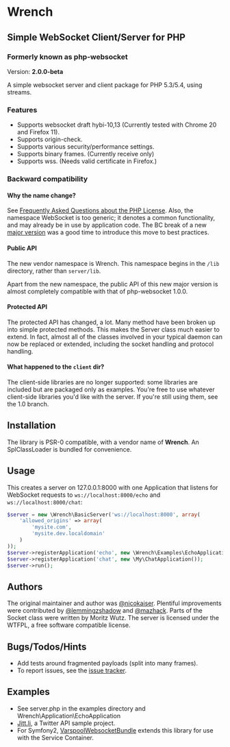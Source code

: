 <!-- vim: set tw=79 sw=4 ts=4 et ft=markdown : -->
# Wrench
## Simple WebSocket Client/Server for PHP
### Formerly known as php-websocket

Version: **2.0.0-beta**

A simple websocket server and client package for PHP 5.3/5.4, using
streams.

### Features

- Supports websocket draft hybi-10,13 (Currently tested with Chrome 20 and
  Firefox 11).
- Supports origin-check.
- Supports various security/performance settings.
- Supports binary frames. (Currently receive only)
- Supports wss. (Needs valid certificate in Firefox.)

### Backward compatibility

#### Why the name change?

See [Frequently Asked Questions about the PHP License](http://php.net/license/index.php#fac-lic).
Also, the namespace WebSocket is too generic; it denotes a common functionality,
and may already be in use by application code. The BC break of a new
[major version](http://semver.org/) was a good time to introduce this move
to best practices.

#### Public API

The new vendor namespace is Wrench. This namespace begins in the `/lib`
directory, rather than `server/lib`.

Apart from the new namespace, the public API of this new major version is
almost completely compatible with that of php-websocket 1.0.0.

#### Protected API

The protected API has changed, a lot. Many method have been broken up into
simple protected methods. This makes the Server class much easier to extend. In
fact, almost all of the classes involved in your typical daemon can now be
replaced or extended, including the socket handling and protocol handling.

#### What happened to the `client` dir?

The client-side libraries are no longer supported: some libraries are included
but are packaged only as examples. You're free to use whatever client-side
libraries you'd like with the server. If you're still using them, see the 1.0
branch.

## Installation

The library is PSR-0 compatible, with a vendor name of **Wrench**. An
SplClassLoader is bundled for convenience.

## Usage

This creates a server on 127.0.0.1:8000 with one Application that listens for
WebSocket requests to `ws://localhost:8000/echo` and `ws://localhost:8000/chat`:

```php
$server = new \Wrench\BasicServer('ws://localhost:8000', array(
    'allowed_origins' => array(
        'mysite.com',
        'mysite.dev.localdomain'
    )
));
$server->registerApplication('echo', new \Wrench\Examples\EchoApplication());
$server->registerApplication('chat', new \My\ChatApplication());
$server->run();
```
## Authors

The original maintainer and author was
[@nicokaiser](https://github.com/nicokaiser). Plentiful improvements were
contributed by [@lemmingzshadow](https://github.com/lemmingzshadow) and
[@mazhack](https://github.com/mazhack). Parts of the Socket class were written
by Moritz Wutz. The server is licensed under the WTFPL, a free software compatible
license.

## Bugs/Todos/Hints

- Add tests around fragmented payloads (split into many frames).
- To report issues, see the [issue tracker](https://github.com/varspool/Wrench/issues).

## Examples

- See server.php in the examples directory and
  Wrench\Application\EchoApplication
- [Jitt.li](http://jitt.li), a Twitter API sample project.
- For Symfony2, [VarspoolWebsocketBundle](https://github.com/varspool/WebsocketBundle)
  extends this library for use with the Service Container.
